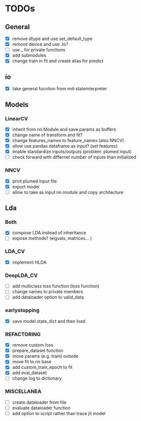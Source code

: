 # TODOs

## General
- [X] remove dtype and use set_default_type 
- [X] remove device and use .to?
- [ ] use _ for private functions
- [X] add submodules
- [X] change train in fit and create alias for predict

## io
- [X] take general fucntion from md-stateinterpreter

## Models 
### LinearCV
- [X] inherit from nn.Module and save params as buffers
- [X] change name of transform and fit?
- [X] change features_names to feature_names (also NNCV)
- [X] allow use pandas dataframe as input? (set features)
- [X] enable standardize inputs/outputs (problem: plumed input)
- [ ] check forward with differnet number of inputs than initialized

### NNCV
- [X] print plumed input file
- [X] export model
- [ ] allow to take as input nn.module and copy architecture

## Lda
### Both
- [x] compose LDA instead of inheritance
- [ ] expose methods? (eigvals, matrices... )

### LDA_CV
- [X] implement HLDA
 
### DeepLDA_CV
- [ ] add multiclass loss function (loss function)
- [ ] change names to private members
- [ ] add dataloader option to valid_data

### earlystopping
- [X] save model.state_dict and then load

### REFACTORING
- [X] remove custom loss
- [X] prepare_dataset function
- [X] move params (e.g. train) outside
- [X] move fit to nn base
- [X] add custom_train_epoch to fit 
- [x] add eval_dataset 
- [ ] change log to dictionary

### MISCELLANEA
- [ ] create dataloader from file
- [ ] evaluate dataloader function
- [ ] add option to script rather than trace jit model
